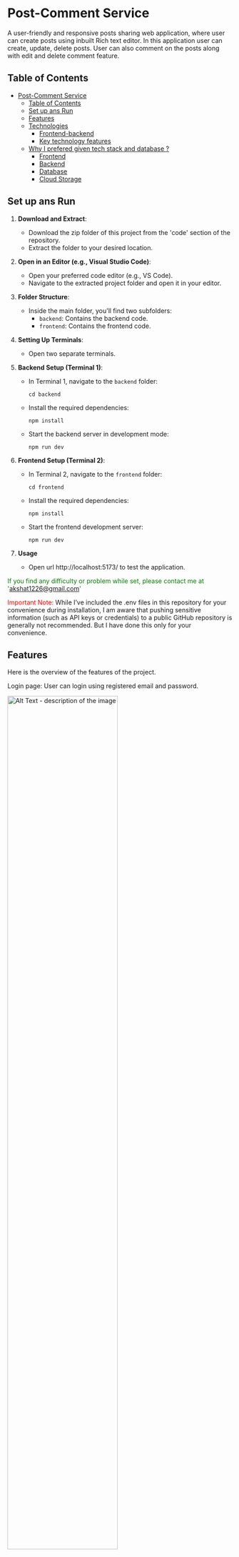 # Post-Comment Service
A user-friendly and responsive posts sharing web application, where user can create posts using inbuilt Rich text editor. In this application user can create, update, delete posts. User can also comment on the posts along with edit and delete comment feature.

## Table of Contents
- [Post-Comment Service](#post-comment-service)
  - [Table of Contents](#table-of-contents)
  - [Set up ans Run](#set-up-ans-run)
  - [Features](#features)
  - [Technologies](#technologies)
      - [Frontend-backend](#frontend-backend)
      - [Key technology features](#key-technology-features)
  - [Why I prefered given tech stack and database ?](#why-i-prefered-given-tech-stack-and-database-)
    - [Frontend](#frontend)
    - [Backend](#backend)
    - [Database](#database)
    - [Cloud Storage](#cloud-storage)

## Set up ans Run

1. **Download and Extract**:
   - Download the zip folder of this project from the 'code' section of the repository.
   - Extract the folder to your desired location.

2. **Open in an Editor (e.g., Visual Studio Code)**:
   - Open your preferred code editor (e.g., VS Code).
   - Navigate to the extracted project folder and open it in your editor.

3. **Folder Structure**:
   - Inside the main folder, you'll find two subfolders:
     - `backend`: Contains the backend code.
     - `frontend`: Contains the frontend code.

4. **Setting Up Terminals**:
   - Open two separate terminals.

5. **Backend Setup (Terminal 1)**:
   - In Terminal 1, navigate to the `backend` folder:
     ```
     cd backend
     ```
   - Install the required dependencies:
     ```
     npm install
     ```
   - Start the backend server in development mode:
     ```
     npm run dev
     ```

6. **Frontend Setup (Terminal 2)**:
   - In Terminal 2, navigate to the `frontend` folder:
     ```
     cd frontend
     ```
   - Install the required dependencies:
     ```
     npm install
     ```
   - Start the frontend development server:
     ```
     npm run dev
     ```

7. **Usage**
    - Open url http://localhost:5173/ to test the application.

<span style="color:green;">If you find any difficulty or problem while set, please contact me at 'akshat1226@gmail.com'</span>

<span style="color:red;">Important Note:</span> While I’ve included the .env files in this repository for your convenience during installation, I am aware that pushing sensitive information (such as API keys or credentials) to a public GitHub repository is generally not recommended. But I have done this only for your convenience.


## Features
Here is the overview of the features of the project.

Login page: User can login using registered email and password.

<img src="./screenshots/login.png" alt="Alt Text - description of the image" width="70%" />

---

If the user is not registered then, he/she can register using signup page.

<img src="/screenshots/signup.png" alt="Alt Text - description of the image" width="70%"/>

---

After successful login User will be redirected to the home page where one can see all the posts created by other users and marked as active.

<img src="./screenshots/home.png" alt="Alt Text - description of the image" width="70%"/>

---

On clicking the "Add post" button on Home page, user can create a post by filling the details like title, content, featured image and status.

<img src="./screenshots/post-form.png" alt="Alt Text - description of the image" width="70%"/>

---

The "Edit" and "Delete" buttons appears only to the owner of the post. The post page is given below, which have post, comments and add comment feature.

<img src="./screenshots/post.png" alt="Alt Text - description of the image" width="70%">


## Technologies

#### Frontend-backend

| Frontend              |   Backend     |  Database  |  Cloud Storage  |
|-----------------------|---------------|------------|-----------------|
|  HTML                 |   JavaScript  |  MongoDB   |   Cloudinary    |
|  CSS                  |   Express.js  |
|  JavaScript           |   Mongoose    |
|  React.js             |   json web token
|  Tailwind CSS         |

#### Key technology features
* Integrated JWT authentication for secure user access and privacy.
* Used Cloudinary for efficient and secure post thumbnail uploads,
ensuring seamless streaming and storage.
* Leveraged MongoDB aggregation pipelines for optimized data
retrieval and manipulation, enhancing overall platform performance.
* Implimented Tiny MCE Rich text editor for to generate posts and comments with rich text.

## Why I prefered given tech stack and database ?

### Frontend
JavaScript: Essential for adding interactivity and dynamic content to web pages. Its versatility makes it a core part of both client-side and server-side development.

React.js: A powerful JavaScript library for building user interfaces, especially single-page applications. React's component-based architecture allows for reusable components and efficient updates, enhancing development speed and user experience.

### Backend
JavaScript (Node.js): Using JavaScript on the backend with Node.js allows for a unified language across the entire application, simplifying development and maintenance.

Express.js: A minimal and flexible Node.js web application framework that provides a robust set of features for web and mobile applications. Its simplicity and performance make it a great choice for building APIs and web servers.

Mongoose: An elegant MongoDB object modeling tool designed to work in an asynchronous environment. It simplifies data validation, casting, and business logic, making it easier to work with MongoDB.

### Database
MongoDB: A NoSQL database that offers high performance, high availability, and easy scalability. Its flexible schema design aligns well with agile development practices, allowing for rapid iteration and adaptation to changing requirements.

### Cloud Storage
Cloudinary: A comprehensive cloud-based image and video management solution. It offers powerful APIs for uploading, transforming, and delivering media assets efficiently, making it ideal for modern web applications that require dynamic media content.

---